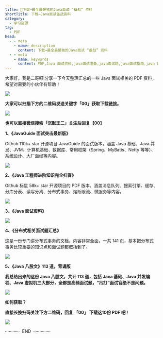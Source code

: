 ```yaml
---
title: 👏下载→最全最硬核的Java面试 “备战” 资料
shortTitle: 下载→Java面试备战资料
category:
  - 学习资源
tag:
  - PDF
head:
  - - meta
    - name: description
      content: 下载→最全最硬核的Java面试 “备战” 资料
  - - meta
    - name: keywords
      content: PDF,Java 面试资料,java面试准备,java面试题,java面试指南,java 面试题,java面试题2022
---
```


大家好，我是二哥呀!分享一下今天整理汇总的一些 Java 面试相关的 PDF 资料，希望对需要的小伙伴有帮助！

![](http://cdn.tobebetterjavaer.com/tobebetterjavaer/images/nice-article/weixin-bagwpdf-b411f6ba-0ac3-427f-b409-eade6fc8c98f.jpg)

**大家可以扫描下方的二维码发送关键字「**00**」获取下载链接。**

![](http://cdn.tobebetterjavaer.com/tobebetterjavaer/images/nice-article/weixin-bagwpdf-923def51-e371-4376-922e-ca1cead7cafa.jpg)

**也可以直接微信搜索「沉默王二」关注后回复【00】**

**1、《JavaGuide 面试突击最新版》**  

Github 110k+ star 开源项目 JavaGuide 的面试版本，涵盖 Java 基础、Java 并发、JVM、计算机基础、数据库、常用框架（Spring、MyBatis、Netty 等等）、系统设计、大厂面经等内容。

![](http://cdn.tobebetterjavaer.com/tobebetterjavaer/images/nice-article/weixin-bagwpdf-f8b37afc-e992-4178-a4f4-0180c260cbf6.jpg)

**2、《Java 工程师进阶知识完全扫盲》**  

Github 标星 58k+ star 开源项目的 PDF 版本，涵盖消息队列、搜索引擎、缓存、分库分表、读写分离、分布式事务、熔断限流、微服务等内容。

![](http://cdn.tobebetterjavaer.com/tobebetterjavaer/images/nice-article/weixin-bagwpdf-56268b0c-ab69-4b3d-84f8-b87e5c0a3eb3.jpg)

**3、《Java 面试资料》**

![](http://cdn.tobebetterjavaer.com/tobebetterjavaer/images/nice-article/weixin-bagwpdf-993c9095-0d9f-467b-81cc-d5593c9c913b.jpg)

**4、《分布式相关面试题汇总》**

这是一份专门讲分布式事务的文档，内容非常全面，一共 141 页，基本把分布式事务比较重要的知识点和面试题都概括到了。

![](http://cdn.tobebetterjavaer.com/tobebetterjavaer/images/nice-article/weixin-bagwpdf-f146da20-7a6e-47d1-9127-c695c4d90ade.jpg)

****5、《Java 八股文》113 道，背诵版****

****我总结出来的这份 Java 八股文，共计 113 道，包括 Java 基础、Java 并发编程、Java 虚拟机三大部分，全都是高频面试题，“吊打”面试官绝不是问题。****

![](http://cdn.tobebetterjavaer.com/tobebetterjavaer/images/nice-article/weixin-bagwpdf-3a052917-d818-4da8-9d85-f225e19b6afa.jpg)

**如何获取？**

**直接长按扫码关注下方二维码，回复 「**00**」 下载这10份 PDF 吧！**

![](http://cdn.tobebetterjavaer.com/tobebetterjavaer/images/nice-article/weixin-bagwpdf-e13a4daa-3758-4aac-9871-7627c16b6843.jpg)

  

············  END  ··············